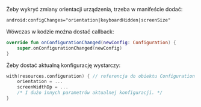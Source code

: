 Żeby wykryć zmiany orientacji urządzenia, trzeba w manifeście dodać:

```xml
android:configChanges="orientation|keyboardHidden|screenSize"
```

Wówczas w kodzie można dostać callback:
```kotlin
override fun onConfigurationChanged(newConfig: Configuration) {  
    super.onConfigurationChanged(newConfig)  
}
```

Żeby dostać aktualną konfigurację wystarczy:
```kotlin
with(resources.configuration) { // referencja do obiektu Configuration
	orientation = ...
	screenWidthDp = ...
	/* I dużo innych parametrów aktualnej konfiguracji. */
}
```